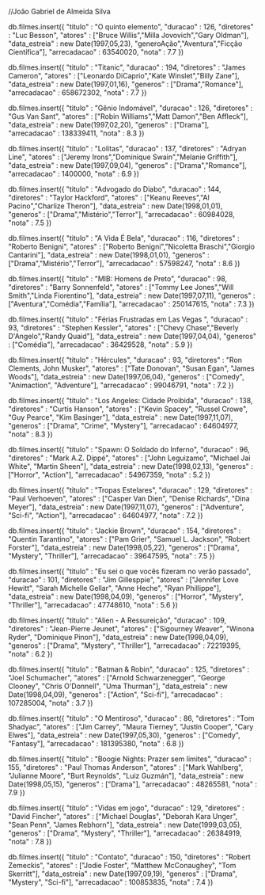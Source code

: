 //João Gabriel de Almeida Silva

db.filmes.insert({
	"titulo" : "O quinto elemento",
	"duracao" : 126,
	"diretores" : "Luc Besson",
	"atores" : ["Bruce Willis","Milla Jovovich","Gary Oldman"],
	"data_estreia" : new Date(1997,05,23),
	"generoAção","Aventura","Ficção Científica"],
	"arrecadacao" : 63540020,
	"nota" : 7.7
})

db.filmes.insert({
	"titulo" : "Titanic",
	"duracao" : 194,
	"diretores" : "James Cameron",
	"atores" : ["Leonardo DiCaprio","Kate Winslet","Billy Zane"],
	"data_estreia" : new Date(1997,01,16),
	"generos" : ["Drama","Romance"],
	"arrecadacao" : 658672302,
	"nota" : 7.7
})


db.filmes.insert({
	"titulo" : "Gênio Indomável",
	"duracao" : 126,
	"diretores" : "Gus Van Sant",
	"atores" : ["Robin Williams","Matt Damon","Ben Affleck"],
	"data_estreia" : new Date(1997,02,20),
	"generos" : ["Drama"],
	"arrecadacao" : 138339411,
	"nota" : 8.3
})

db.filmes.insert({
	"titulo" : "Lolitas",
	"duracao" : 137,
	"diretores" : "Adryan Line",
	"atores" : ["Jeremy Irons","Dominique Swain","Melanie Griffith"],
	"data_estreia" : new Date(1997,09,04),
	"generos" : ["Drama","Romance"],
	"arrecadacao" : 1400000,
	"nota" : 6.9
})

db.filmes.insert({
	"titulo" : "Advogado do Diabo",
	"duracao" : 144,
	"diretores" : "Taylor Hackford",
	"atores" : ["Keanu Reeves","Al Pacino","Charlize Theron"],
	"data_estreia" : new Date(1998,01,01),
	"generos" : ["Drama","Mistério","Terror"],
	"arrecadacao" : 60984028,
	"nota" : 7.5
})

db.filmes.insert({
	"titulo" : "A Vida É Bela",
	"duracao" : 116,
	"diretores" : "Roberto Benigni",
	"atores" : ["Roberto Benigni","Nicoletta Braschi","Giorgio Cantarini"],
	"data_estreia" : new Date(1998,01,01),
	"generos" : ["Drama","Mistério","Terror"],
	"arrecadacao" : 57598247,
	"nota" : 8.6
})


db.filmes.insert({
	"titulo" : "MIB: Homens de Preto",
	"duracao" : 98,
	"diretores" : "Barry Sonnenfeld",
	"atores" : ["Tommy Lee Jones","Will Smith","Linda Fiorentino"],
	"data_estreia" : new Date(1997,07,11),
	"generos" : ["Aventura","Comédia","Família"],
	"arrecadacao" : 250147615,
	"nota" : 7.3
})

db.filmes.insert({
	"titulo" : "Férias Frustradas em Las Vegas ",
	"duracao" : 93,
	"diretores" : "Stephen Kessler",
	"atores" : ["Chevy Chase","Beverly D'Angelo","Randy Quaid"],
	"data_estreia" : new Date(1997,04,04),
	"generos" : ["Comédia"],
	"arrecadacao" : 36429528,
	"nota" : 5.9
})


db.filmes.insert({
	"titulo" : "Hércules",
	"duracao" : 93,
	"diretores" : "Ron Clements, John Musker",
	"atores" : ["Tate Donovan", "Susan Egan", "James Woods"],
	"data_estreia" : new Date(1997,06,04),
	"generos" : ["Comedy", "Animaction", "Adventure"],
	"arrecadacao" : 99046791,
	"nota" : 7.2
})

db.filmes.insert({
	"titulo" : "Los Angeles: Cidade Proibida",
	"duracao" : 138,
	"diretores" : "Curtis Hanson",
	"atores" : ["Kevin Spacey", "Russel Crowe", "Guy Pearce", "Kim Basinger"],
	"data_estreia" : new Date(1997,11,07),
	"generos" : ["Drama", "Crime", "Mystery"],
	"arrecadacao" : 64604977,
	"nota" : 8.3
})

db.filmes.insert({
	"titulo" : "Spawn: O Soldado do Inferno",
	"duracao" : 96,
	"diretores" : "Mark A.Z. Dippé",
	"atores" : ["John Leguizamo", "Michael Jai White", "Martin Sheen"],
	"data_estreia" : new Date(1998,02,13),
	"generos" : ["Horror", "Action"],
	"arrecadacao" : 54967359,
	"nota" : 5.2
})


db.filmes.insert({
	"titulo" : "Tropas Estelares",
	"duracao" : 129,
	"diretores" : "Paul Verhoeven",
	"atores" : ["Casper Van Dien", "Denise Richards", "Dina Meyer"],
	"data_estreia" : new Date(1997,11,07),
	"generos" : ["Adventure", "Sci-fi", "Action"],
	"arrecadacao" : 64604977,
	"nota" : 7.2
})


db.filmes.insert({
	"titulo" : "Jackie Brown",
	"duracao" : 154,
	"diretores" : "Quentin Tarantino",
	"atores" : ["Pam Grier", "Samuel L. Jackson", "Robert Forster"],
	"data_estreia" : new Date(1998,05,22),
	"generos" : ["Drama", "Mystery", "Thriller"],
	"arrecadacao" : 39647595,
	"nota" : 7.5
})


db.filmes.insert({
	"titulo" : "Eu sei o que vocês fizeram no verão passado",
	"duracao" : 101,
	"diretores" : "Jim Gillesppie",
	"atores" : ["Jennifer Love Hewitt", "Sarah Michelle Gellar", "Anne Heche", "Ryan Phillippe"],
	"data_estreia" : new Date(1998,04,09),
	"generos" : ["Horror", "Mystery", "Thriller"],
	"arrecadacao" : 47748610,
	"nota" : 5.6
})

db.filmes.insert({
	"titulo" : "Alien - A Ressureição",
	"duracao" : 109,
	"diretores" : "Jean-Pierre Jeunet",
	"atores" : ["Sigourney Weaver", "Winona Ryder", "Dominique Pinon"],
	"data_estreia" : new Date(1998,04,09),
	"generos" : ["Drama", "Mystery", "Thriller"],
	"arrecadacao" : 72219395,
	"nota" : 6.2
})

db.filmes.insert({
	"titulo" : "Batman & Robin",
	"duracao" : 125,
	"diretores" : "Joel Schumacher",
	"atores" : ["Arnold Schwarzenegger", "George Clooney", "Chris O'Donnell", "Uma Thurman"],
	"data_estreia" : new Date(1998,04,09),
	"generos" : ["Action", "Sci-fi"],
	"arrecadacao" : 107285004,
	"nota" : 3.7
})


db.filmes.insert({
	"titulo" : "O Mentiroso",
	"duracao" : 86,
	"diretores" : "Tom Shadyac",
	"atores" : ["Jim Carrey", "Maura Tierney", "Justin Cooper", "Cary Elwes"],
	"data_estreia" : new Date(1997,05,30),
	"generos" : ["Comedy", "Fantasy"],
	"arrecadacao" : 181395380,
	"nota" : 6.8
})

db.filmes.insert({
	"titulo" : "Boogie Nights: Prazer sem limites",
	"duracao" : 155,
	"diretores" : "Paul Thomas Anderson",
	"atores" : ["Mark Wahlberg", "Julianne Moore", "Burt Reynolds", "Luiz Guzmán"],
	"data_estreia" : new Date(1998,05,15),
	"generos" : ["Drama"],
	"arrecadacao" : 48265581,
	"nota" : 7.9
})


db.filmes.insert({
	"titulo" : "Vidas em jogo",
	"duracao" : 129,
	"diretores" : "David Fincher",
	"atores" : ["Michael Douglas", "Deborah Kara Unger", "Sean Penn", "James Rebhorn"],
	"data_estreia" : new Date(1999,03,05),
	"generos" : ["Drama", "Mystery", "Thriller"],
	"arrecadacao" : 26384919,
	"nota" : 7.8
})

db.filmes.insert({
	"titulo" : "Contato",
	"duracao" : 150,
	"diretores" : "Robert Zemeckis",
	"atores" : ["Jodie Foster", "Matthew McConaughey", "Tom Skerritt"],
	"data_estreia" : new Date(1997,09,19),
	"generos" : ["Drama", "Mystery", "Sci-fi"],
	"arrecadacao" : 100853835,
	"nota" : 7.4
})
